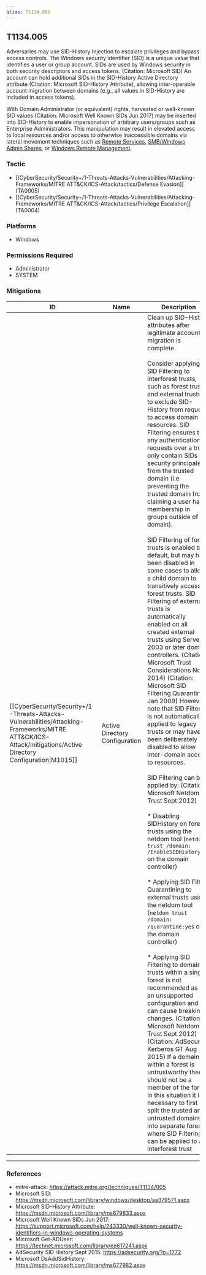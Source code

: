 ```yaml
---
alias: T1134.005
---
```


## T1134.005

Adversaries may use SID-History Injection to escalate privileges and bypass access controls. The Windows security identifier (SID) is a unique value that identifies a user or group account. SIDs are used by Windows security in both security descriptors and access tokens. (Citation: Microsoft SID) An account can hold additional SIDs in the SID-History Active Directory attribute (Citation: Microsoft SID-History Attribute), allowing inter-operable account migration between domains (e.g., all values in SID-History are included in access tokens).

With Domain Administrator (or equivalent) rights, harvested or well-known SID values (Citation: Microsoft Well Known SIDs Jun 2017) may be inserted into SID-History to enable impersonation of arbitrary users/groups such as Enterprise Administrators. This manipulation may result in elevated access to local resources and/or access to otherwise inaccessible domains via lateral movement techniques such as [Remote Services](https://attack.mitre.org/techniques/T1021), [SMB/Windows Admin Shares](https://attack.mitre.org/techniques/T1021/002), or [Windows Remote Management](https://attack.mitre.org/techniques/T1021/006).


### Tactic
- [[CyberSecurity/Security+/1-Threats-Attacks-Vulnerabilities/Attacking-Frameworks/MITRE ATT&CK/ICS-Attack/tactics/Defense Evasion]] (TA0005)
- [[CyberSecurity/Security+/1-Threats-Attacks-Vulnerabilities/Attacking-Frameworks/MITRE ATT&CK/ICS-Attack/tactics/Privilege Escalation]] (TA0004)

### Platforms
- Windows

### Permissions Required
- Administrator
- SYSTEM

### Mitigations

| ID | Name | Description |
| --- | --- | --- |
| [[CyberSecurity/Security+/1-Threats-Attacks-Vulnerabilities/Attacking-Frameworks/MITRE ATT&CK/ICS-Attack/mitigations/Active Directory Configuration\|M1015]] | Active Directory Configuration | Clean up SID-History attributes after legitimate account migration is complete.<br /><br />Consider applying SID Filtering to interforest trusts, such as forest trusts and external trusts, to exclude SID-History from requests to access domain resources. SID Filtering ensures that any authentication requests over a trust only contain SIDs of security principals from the trusted domain (i.e preventing the trusted domain from claiming a user has membership in groups outside of the domain).<br /><br />SID Filtering of forest trusts is enabled by default, but may have been disabled in some cases to allow a child domain to transitively access forest trusts. SID Filtering of external trusts is automatically enabled on all created external trusts using Server 2003 or later domain controllers. (Citation: Microsoft Trust Considerations Nov 2014) (Citation: Microsoft SID Filtering Quarantining Jan 2009) However note that SID Filtering is not automatically applied to legacy trusts or may have been deliberately disabled to allow inter-domain access to resources.<br /><br />SID Filtering can be applied by: (Citation: Microsoft Netdom Trust Sept 2012)<br /><br />* Disabling SIDHistory on forest trusts using the netdom tool (<code>netdom trust /domain: /EnableSIDHistory:no</code> on the domain controller)<br /><br />* Applying SID Filter Quarantining to external trusts using the netdom tool (<code>netdom trust <TrustingDomainName> /domain:<TrustedDomainName> /quarantine:yes</code> on the domain controller)<br /><br />* Applying SID Filtering to domain trusts within a single forest is not recommended as it is an unsupported configuration and can cause breaking changes. (Citation: Microsoft Netdom Trust Sept 2012) (Citation: AdSecurity Kerberos GT Aug 2015) If a domain within a forest is untrustworthy then it should not be a member of the forest. In this situation it is necessary to first split the trusted and untrusted domains into separate forests where SID Filtering can be applied to an interforest trust |


---
### References

- mitre-attack: https://attack.mitre.org/techniques/T1134/005
- Microsoft SID: https://msdn.microsoft.com/library/windows/desktop/aa379571.aspx
- Microsoft SID-History Attribute: https://msdn.microsoft.com/library/ms679833.aspx
- Microsoft Well Known SIDs Jun 2017: https://support.microsoft.com/help/243330/well-known-security-identifiers-in-windows-operating-systems
- Microsoft Get-ADUser: https://technet.microsoft.com/library/ee617241.aspx
- AdSecurity SID History Sept 2015: https://adsecurity.org/?p=1772
- Microsoft DsAddSidHistory: https://msdn.microsoft.com/library/ms677982.aspx
